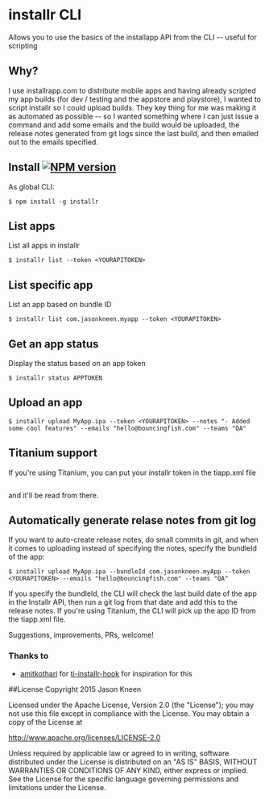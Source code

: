# installr CLI

Allows you to use the basics of the installapp API from the CLI -- useful for scripting

## Why?

I use installrapp.com to distribute mobile apps and having already scripted my app builds (for dev / testing and the appstore and playstore), I wanted to script installr so I could upload builds. They key thing for me was making it as automated as possible -- so I wanted something where I can just issue a command and add some emails and the build would be uploaded, the release notes generated from git logs since the last build, and then emailed out to the emails specified.

## Install [![NPM version](https://badge.fury.io/js/installr.svg)](http://badge.fury.io/js/installr)

As global CLI:

    $ npm install -g installr

## List apps

List all apps in installr
```
$ installr list --token <YOURAPITOKEN>  
```

## List specific app

List an app based on bundle ID
```
$ installr list com.jasonkneen.myapp --token <YOURAPITOKEN>  
```

## Get an app status

Display the status based on an app token
```
$ installr status APPTOKEN
```

## Upload an app
```
$ installr upload MyApp.ipa --token <YOURAPITOKEN> --notes "- Added some cool features" --emails "hello@bouncingfish.com" --teams "QA"
```

## Titanium support

If you're using Titanium, you can put your installr token in the tiapp.xml file

```<property name="installr_token" type="string">TOKEN</property>
```

and it'll be read from there.

## Automatically generate relase notes from git log

If you want to auto-create release notes, do small commits in git, and when it comes to uploading instead of specifying the notes, specify the bundleId of the app:
```
$ installr upload MyApp.ipa --bundleId com.jasonkneen.myApp --token <YOURAPITOKEN> --emails "hello@bouncingfish.com" --teams "QA"
```

If you specify the bundleId, the CLI will check the last build date of the app in the Installr API, then run a git log from that date and add this to the release notes. If you're using Titanium, the CLI will pick up the app ID from the tiapp.xml file.


Suggestions, improvements, PRs, welcome!

### Thanks to

- [amitkothari](https://github.com/amitkothari) for [ti-installr-hook](https://github.com/amitkothari/ti-installr-hook) for inspiration for this

##License
Copyright 2015 Jason Kneen

Licensed under the Apache License, Version 2.0 (the "License");
you may not use this file except in compliance with the License.
You may obtain a copy of the License at

   http://www.apache.org/licenses/LICENSE-2.0

Unless required by applicable law or agreed to in writing, software
distributed under the License is distributed on an "AS IS" BASIS,
WITHOUT WARRANTIES OR CONDITIONS OF ANY KIND, either express or implied.
See the License for the specific language governing permissions and
limitations under the License.
</pre>

